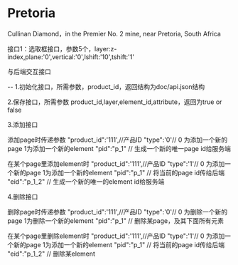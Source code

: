 # Pretoria
Cullinan Diamond，in the Premier No. 2 mine, near Pretoria, South Africa

接口1：选取框接口，参数5个，layer:z-index,plane:'0',vertical:'0',lshift:'10',tshift:'1'

与后端交互接口

--
1.初始化接口，所需参数，product_id，返回结构为doc/api.json结构

2.保存接口，所需参数 product_id,layer,element_id,attribute，返回为true or false

3.添加接口

添加page时传递参数
"product_id":'111',//产品ID
"type":'0'// 0 为添加一个新的page  1为添加一个新的element
"pid":"p_1" // 生成一个新的唯一page id给服务端

在某个page里添加element时
"product_id":'111',//产品ID
"type":'1'// 0 为添加一个新的page  1为添加一个新的element
"pid":"p_1" // 将当前的page id传给后端
"eid":"p_1_2" // 生成一个新的唯一的element id给服务端

4.删除接口

删除page时传递参数
"product_id":'111',//产品ID
"type":'0'// 0 为删除一个新的page  1为删除一个新的element
"pid":"p_1" // 删除某page，及其下面所有元素

在某个page里删除element时
"product_id":'111',//产品ID
"type":'1'// 0 为添加一个新的page  1为添加一个新的element
"pid":"p_1" // 将当前的page id传给后端
"eid":"p_1_2" // 删除某element


		